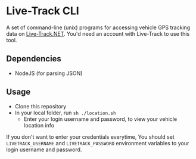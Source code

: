 # Live-Track CLI

A set of command-line (unix) programs for accessing vehicle GPS tracking data on [Live-Track.NET](https://live-track.net). You'd need an account with Live-Track to use this tool.

## Dependencies

- NodeJS (for parsing JSON)

## Usage

- Clone this repository
- In your local folder, run `sh ./location.sh`
  - Enter your login username and password, to view your vehicle location info

If you don't want to enter your credentials everytime, You should set `LIVETRACK_USERNAME` and `LIVETRACK_PASSWORD` environment variables to your login username and password.